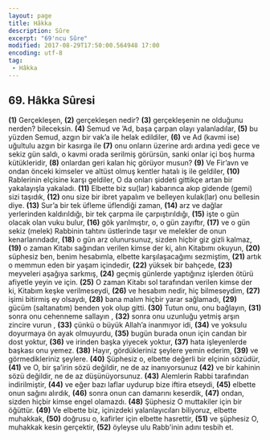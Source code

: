 ```yaml
---
layout: page
title: Hâkka
description: Sûre
excerpt: "69'ncu Sûre"
modified: 2017-08-29T17:50:00.564948 17:00
encoding: utf-8
tag: 
 - Hâkka
---
```


## 69. Hâkka Sûresi

**(1)** Gerçekleşen,
**(2)** gerçekleşen nedir?
**(3)** gerçekleşenin ne olduğunu nerden? bileceksin.
**(4)** Semud ve ’Ad, başa çarpan olayı yalanladılar,
**(5)** bu yüzden Semud, azgın bir vak’a ile helak edildiler,
**(6)** ve Ad (kavmi ise) uğultulu azgın bir kasırga ile
**(7)** onu onların üzerine ardı ardına yedi gece ve sekiz gün saldı, o kavmi orada serilmiş görürsün, sanki onlar içi boş hurma kütükleridir,
**(8)** onlardan geri kalan hiç görüyor musun?
**(9)** Ve Fir’avn ve ondan önceki kimseler ve altüst olmuş kentler hatalı iş ile geldiler,
****(10)**** Rablerinin elçisine karşı geldiler, O da onları şiddeti gittikçe artan bir yakalayışla yakaladı.
****(11)**** Elbette biz su(lar) kabarınca akıp gidende (gemi) sizi taşıdık,
****(12)**** onu size bir ibret yapalım ve belleyen kulak(lar) onu bellesin diye.
****(13)**** Sur’a bir tek üfleme üflendiği zaman,
****(14)**** arz ve dağlar yerlerinden kaldırıldığı, bir tek çarpma ile çarpıştırıldığı,
****(15)**** işte o gün olacak olan vuku bulur,
****(16)**** gök yarılmıştır, o, o gün zayıftır,
****(17)**** ve o gün sekiz (melek)  Rabbinin tahtını üstlerinde taşır ve melekler de onun kenarlarındadır,
****(18)**** o gün arz olunursunuz, sizden hiçbir giz gizli kalmaz,
****(19)**** o zaman Kitabı sağından verilen kimse der ki, alın Kitabımı okuyun,
****(20)**** süphesiz ben, benim hesabımla, elbette karşılaşacağımı sezmiştim, 
****(21)**** artık o memmun eden bir yaşam içindedir,
****(22)**** yüksek bir bahçede,
****(23)**** meyveleri aşağıya sarkmış,
****(24)**** geçmiş günlerde yaptığınız işlerden ötürü afiyetle yeyin ve için.
****(25)**** O zaman Kitabı sol tarafından verilen kimse der ki, Kitabım keşke verilmeseydi,
****(26)**** ve hesabım nedir, hiç bilmeseydim,
****(27)**** işimi bitirmiş ey olsaydı,
****(28)**** bana malım hiçbir yarar sağlamadı,
****(29)**** gücüm (saltanatım) benden yok olup gitti.
****(30)**** Tutun onu, onu bağlayın,
****(31)**** sonra onu cehenneme sallayın ,
****(32)**** sonra onu uzunluğu yetmiş arşın zincire vurun ,
****(33)**** çünkü o büyük Allah’a inanmıyor idi,
****(34)**** ve yoksulu doyurmaya ön ayak olmuyurdu,
****(35)**** bugün burada onun için candan bir dost  yoktur,
****(36)**** ve irinden başka yiyecek yoktur,
****(37)**** hata işleyenlerde başkası onu yemez.
****(38)**** Hayır, gördükleriniz şeylere yemin ederim,
****(39)**** ve görmedikleriniz şeylere. 
****(40)**** Şüphesiz o, elbette değerli bir elçinin sözüdür,
****(41)**** ve O, bir şa’irin sözü değildir, ne de az inanıyorsunuz
****(42)**** ve bir kahinin sözü değildir, ne de az düşünüyorsunuz.
****(43)**** Alemlerin Rabbi tarafından indirilmiştir,
****(44)**** ve eğer bazı laflar uydurup bize iftira etseydi,
****(45)**** elbette onun sağını alırdık,
****(46)**** sonra onun can damarını keserdik,
****(47)**** ondan, sizden hiçbir kimse engel olamazdı.
****(48)**** Şüphesiz O muttakiler için bir öğüttür.
****(49)**** Ve elbette biz, içinizdeki yalanlayıcıları biliyoruz, elbette muhakkak,
****(50)**** doğrusu o, kafirler için elbette hasrettir,
****(51)**** ve şüphesiz O, muhakkak kesin gerçektir,
****(52)**** öyleyse ulu Rabb'inin adını tesbih et. 
